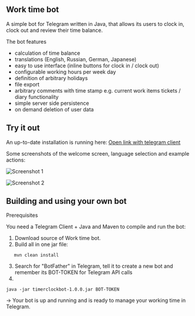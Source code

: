 Work time bot
-------------

A simple bot for Telegram written in Java, that allows its users to clock in, clock out and review their time balance.

The bot features
- calculation of time balance
- translations (English, Russian, German, Japanese)
- easy to use interface (inline buttons for clock in / clock out)
- configurable working hours per week day
- definition of arbitrary holidays
- file export
- arbitrary comments with time stamp e.g. current work items tickets / diary functionality
- simple server side persistence
- on demand deletion of user data


Try it out
----------

An up-to-date installation is running here: [Open link with telegram client](http://t.me/worktimerecorderbot)

Some screenshots of the welcome screen, language selection and example actions:

![Screenshot 1](docs/1.jpg?raw=true "Screen 1")

![Screenshot 2](docs/2.jpg?raw=true "Screen 2")


Building and using your own bot
-------------------------------

Prerequisites

You need a Telegram Client + Java and Maven to compile and run the bot:

1) Download source of Work time bot.
2) Build all in one jar file:
``` 
   mvn clean install
```
3) Search for "BotFather" in Telegram, tell it to create a new bot and remember its BOT-TOKEN for Telegram API calls
4) 
```
java -jar timerclockbot-1.0.0.jar BOT-TOKEN
```

  -> Your bot is up and running and is ready to manage your working time in Telegram.
